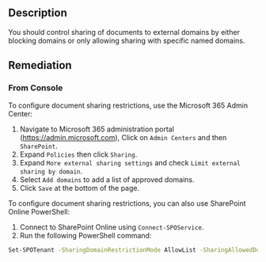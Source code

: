 ## Description

You should control sharing of documents to external domains by either blocking domains or only allowing sharing with specific named domains.

## Remediation

### From Console

To configure document sharing restrictions, use the Microsoft 365 Admin Center:

1. Navigate to Microsoft 365 administration portal (https://admin.microsoft.com), Click on `Admin Centers` and then `SharePoint`.
2. Expand `Policies` then click `Sharing`.
3. Expand `More external sharing settings` and check `Limit external sharing by domain`.
4. Select `Add domains` to add a list of approved domains.
5. Click `Save` at the bottom of the page.

To configure document sharing restrictions, you can also use SharePoint Online PowerShell:

1. Connect to SharePoint Online using `Connect-SPOService`.
2. Run the following PowerShell command:

```bash
Set-SPOTenant -SharingDomainRestrictionMode AllowList -SharingAllowedDomainList "domain1.com domain2.com"
```
